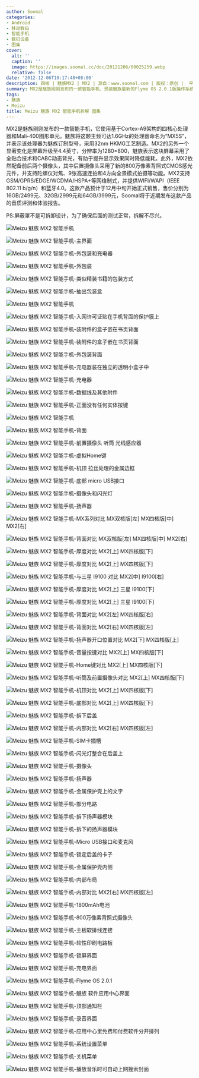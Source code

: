 ```yaml
---
author: Soomal
categories:
- Android
- 移动数码
- 智能手机
- 数码设备
- 图集
cover:
  alt: ''
  caption: ''
  image: https://images.soomal.cc/doc/20121206/00025259.webp
  relative: false
date: '2012-12-06T10:17:48+08:00'
description: 四核 | 魅族MX2 | MX2 | 源自：www.soomal.com | 版权：原创 |  平均/总评分：09.44/831
summary: MX2是魅族刚刚发布的一款智能手机，预装魅族最新的Flyme OS 2.0.1版操作系统，它使用基于Cortex-A9架构的四核心处理器（主频1.6GHz）和Mali-400图形单元。MX2采用支持CABC动态背光的4.4英寸屏幕，有助于提升显示效果同时降低能耗。另外MX2的后置摄像头采用了800万像素背照式CMOS……
tags:
- 魅族
- Meizu
title: Meizu 魅族 MX2 智能手机拆解 图集
---
```


MX2是魅族刚刚发布的一款智能手机，它使用基于Cortex-A9架构的四核心处理器和Mali-400图形单元。魅族将这颗主频可达1.6GHz的处理器命名为“MX5S”，并表示该处理器为魅族订制型号，采用32nm HKMG工艺制造。MX2的另外一个显著变化是屏幕升级至4.4英寸，分辨率为1280×800，魅族表示这块屏幕采用了全贴合技术和CABC动态背光，有助于提升显示效果同时降低能耗。此外，MX2依然配备前后两个摄像头，其中后置摄像头采用了新的800万像素背照式CMOS感光元件，并支持陀螺仪对焦、9张高速连拍和4方向全景模式拍摄等功能。MX2支持GSM/GPRS/EDGE/WCDMA/HSPA+等网络制式，并提供WIFI/WAPI（IEEE 802.11 b/g/n）和蓝牙4.0。这款产品预计于12月中旬开始正式销售，售价分别为16GB/2499元、32GB/2999元和64GB/3999元，Soomal将于近期发布这款产品的音质评测和体验报告。



PS:屏蔽罩不是可拆卸设计，为了确保后面的测试正常，拆解不尽兴。

![Meizu 魅族 MX2 智能手机](https://images.soomal.cc/doc/20121206/00025259.webp)




![Meizu 魅族 MX2 智能手机-主界面](https://images.soomal.cc/doc/20121206/00025307.webp)




![Meizu 魅族 MX2 智能手机-外包装和充电器](https://images.soomal.cc/doc/20121206/00025247.webp)




![Meizu 魅族 MX2 智能手机-外包装](https://images.soomal.cc/doc/20121206/00025248.webp)




![Meizu 魅族 MX2 智能手机-类似精装书籍的包装方式](https://images.soomal.cc/doc/20121206/00025249.webp)




![Meizu 魅族 MX2 智能手机-抽出包装盒](https://images.soomal.cc/doc/20121206/00025250.webp)




![Meizu 魅族 MX2 智能手机](https://images.soomal.cc/doc/20121206/00025251.webp)




![Meizu 魅族 MX2 智能手机-入网许可证贴在手机背面的保护膜上](https://images.soomal.cc/doc/20121206/00025252.webp)




![Meizu 魅族 MX2 智能手机-装附件的盒子嵌在书页背面](https://images.soomal.cc/doc/20121206/00025253.webp)




![Meizu 魅族 MX2 智能手机-装附件的盒子嵌在书页背面](https://images.soomal.cc/doc/20121206/00025254.webp)




![Meizu 魅族 MX2 智能手机-外包装背面](https://images.soomal.cc/doc/20121206/00025255.webp)




![Meizu 魅族 MX2 智能手机-充电器装在独立的透明小盒子中](https://images.soomal.cc/doc/20121206/00025256.webp)




![Meizu 魅族 MX2 智能手机-充电器](https://images.soomal.cc/doc/20121206/00025257.webp)




![Meizu 魅族 MX2 智能手机-数据线及其他附件](https://images.soomal.cc/doc/20121206/00025258.webp)




![Meizu 魅族 MX2 智能手机-正面没有任何实体按键](https://images.soomal.cc/doc/20121206/00025260.webp)




![Meizu 魅族 MX2 智能手机](https://images.soomal.cc/doc/20121206/00025261.webp)




![Meizu 魅族 MX2 智能手机-背面](https://images.soomal.cc/doc/20121206/00025262.webp)




![Meizu 魅族 MX2 智能手机-前置摄像头 听筒 光线感应器](https://images.soomal.cc/doc/20121206/00025263.webp)




![Meizu 魅族 MX2 智能手机-虚拟Home键](https://images.soomal.cc/doc/20121206/00025264.webp)




![Meizu 魅族 MX2 智能手机-机顶 拉丝处理的金属边框](https://images.soomal.cc/doc/20121206/00025265.webp)




![Meizu 魅族 MX2 智能手机-底部 micro USB接口](https://images.soomal.cc/doc/20121206/00025266.webp)




![Meizu 魅族 MX2 智能手机-摄像头和闪光灯](https://images.soomal.cc/doc/20121206/00025267.webp)




![Meizu 魅族 MX2 智能手机-扬声器](https://images.soomal.cc/doc/20121206/00025268.webp)




![Meizu 魅族 MX2 智能手机-MX系列对比 MX双核版[左] MX四核版[中] MX2[右]](https://images.soomal.cc/doc/20121206/00025269.webp)




![Meizu 魅族 MX2 智能手机-背面对比 MX双核版[左] MX四核版[中] MX2[右]](https://images.soomal.cc/doc/20121206/00025270.webp)




![Meizu 魅族 MX2 智能手机-厚度对比 MX2[上] MX四核版[下]](https://images.soomal.cc/doc/20121206/00025271.webp)




![Meizu 魅族 MX2 智能手机-厚度对比 MX2[上] MX四核版[下]](https://images.soomal.cc/doc/20121206/00025273.webp)




![Meizu 魅族 MX2 智能手机-与三星 I9100 对比 MX2[中] I9100[右]](https://images.soomal.cc/doc/20121206/00025282.webp)




![Meizu 魅族 MX2 智能手机-厚度对比 MX2[上] 三星 I9100[下]](https://images.soomal.cc/doc/20121206/00025283.webp)




![Meizu 魅族 MX2 智能手机-厚度对比 MX2[上] 三星 I9100[下]](https://images.soomal.cc/doc/20121206/00025284.webp)




![Meizu 魅族 MX2 智能手机-背面对比 MX2[左] MX四核版[右]](https://images.soomal.cc/doc/20121206/00025274.webp)




![Meizu 魅族 MX2 智能手机-背面对比 MX2[右] MX四核版[左]](https://images.soomal.cc/doc/20121206/00025275.webp)




![Meizu 魅族 MX2 智能手机-扬声器开口位置对比 MX2[下] MX四核版[上]](https://images.soomal.cc/doc/20121206/00025276.webp)




![Meizu 魅族 MX2 智能手机-音量按键对比 MX2[上] MX四核版[下]](https://images.soomal.cc/doc/20121206/00025277.webp)




![Meizu 魅族 MX2 智能手机-Home键对比 MX2[上] MX四核版[下]](https://images.soomal.cc/doc/20121206/00025278.webp)




![Meizu 魅族 MX2 智能手机-听筒及前置摄像头对比 MX2[上] MX四核版[下]](https://images.soomal.cc/doc/20121206/00025279.webp)




![Meizu 魅族 MX2 智能手机-机顶对比 MX2[上] MX四核版[下]](https://images.soomal.cc/doc/20121206/00025280.webp)




![Meizu 魅族 MX2 智能手机-底部对比 MX2[上] MX四核版[下]](https://images.soomal.cc/doc/20121206/00025281.webp)




![Meizu 魅族 MX2 智能手机-拆下后盖](https://images.soomal.cc/doc/20121206/00025285.webp)




![Meizu 魅族 MX2 智能手机-内部对比 MX2[右] MX四核版[左]](https://images.soomal.cc/doc/20121206/00025286.webp)




![Meizu 魅族 MX2 智能手机-SIM卡插槽](https://images.soomal.cc/doc/20121206/00025287.webp)




![Meizu 魅族 MX2 智能手机-闪光灯整合在后盖上](https://images.soomal.cc/doc/20121206/00025288.webp)




![Meizu 魅族 MX2 智能手机-摄像头](https://images.soomal.cc/doc/20121206/00025289.webp)




![Meizu 魅族 MX2 智能手机-扬声器](https://images.soomal.cc/doc/20121206/00025290.webp)




![Meizu 魅族 MX2 智能手机-金属保护壳上的文字](https://images.soomal.cc/doc/20121206/00025291.webp)




![Meizu 魅族 MX2 智能手机-部分电路](https://images.soomal.cc/doc/20121206/00025292.webp)




![Meizu 魅族 MX2 智能手机-拆下扬声器模块](https://images.soomal.cc/doc/20121206/00025293.webp)




![Meizu 魅族 MX2 智能手机-拆下的扬声器模块](https://images.soomal.cc/doc/20121206/00025294.webp)




![Meizu 魅族 MX2 智能手机-Micro USB接口和麦克风](https://images.soomal.cc/doc/20121206/00025295.webp)




![Meizu 魅族 MX2 智能手机-锁定后盖的卡子](https://images.soomal.cc/doc/20121206/00025296.webp)




![Meizu 魅族 MX2 智能手机-金属保护壳内侧](https://images.soomal.cc/doc/20121206/00025297.webp)




![Meizu 魅族 MX2 智能手机-内部布局](https://images.soomal.cc/doc/20121206/00025298.webp)




![Meizu 魅族 MX2 智能手机-内部对比 MX2[右] MX四核版[左]](https://images.soomal.cc/doc/20121206/00025299.webp)




![Meizu 魅族 MX2 智能手机-1800mAh电池](https://images.soomal.cc/doc/20121206/00025300.webp)




![Meizu 魅族 MX2 智能手机-800万像素背照式摄像头](https://images.soomal.cc/doc/20121206/00025301.webp)




![Meizu 魅族 MX2 智能手机-主板软排线连接](https://images.soomal.cc/doc/20121206/00025302.webp)




![Meizu 魅族 MX2 智能手机-软性印刷电路板](https://images.soomal.cc/doc/20121206/00025303.webp)




![Meizu 魅族 MX2 智能手机-锁屏界面](https://images.soomal.cc/doc/20121206/00025304.webp)




![Meizu 魅族 MX2 智能手机-充电界面](https://images.soomal.cc/doc/20121206/00025305.webp)




![Meizu 魅族 MX2 智能手机-Flyme OS 2.0.1](https://images.soomal.cc/doc/20121206/00025306.webp)




![Meizu 魅族 MX2 智能手机-魅族 软件应用中心界面](https://images.soomal.cc/doc/20121206/00025308.webp)




![Meizu 魅族 MX2 智能手机-顶部通知栏](https://images.soomal.cc/doc/20121206/00025309.webp)




![Meizu 魅族 MX2 智能手机-录音界面](https://images.soomal.cc/doc/20121206/00025313.webp)




![Meizu 魅族 MX2 智能手机-应用中心里免费和付费软件分开排列](https://images.soomal.cc/doc/20121206/00025314.webp)




![Meizu 魅族 MX2 智能手机-系统设置菜单](https://images.soomal.cc/doc/20121206/00025317.webp)




![Meizu 魅族 MX2 智能手机-关机菜单](https://images.soomal.cc/doc/20121206/00025318.webp)




![Meizu 魅族 MX2 智能手机-播放音乐时可自动上网搜索封面](https://images.soomal.cc/doc/20121206/00025322.webp)